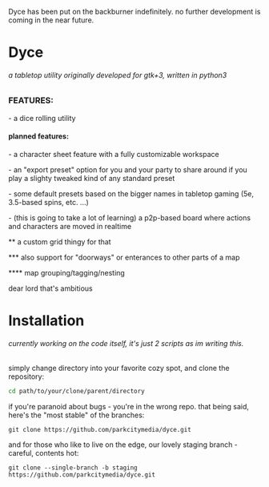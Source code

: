Dyce has been put on the backburner indefinitely. no further development is coming in the near future.

# Dyce
<h6>a tabletop utility originally developed for gtk+3, written in python3</h6>
<h3>FEATURES:</h3>
<p>- a dice rolling utility</p>
<h4>planned features:</h4>
<p>- a character sheet feature with a fully customizable workspace</p>
<p>- an "export preset" option for you and your party to share around if you play a slighty tweaked kind of any standard preset</p>
<p>- some default presets based on the bigger names in tabletop gaming (5e, 3.5-based spins, etc. ...)</p>
<p>- (this is going to take a lot of learning) a p2p-based board where actions and characters are moved in realtime</p>
<p>** a custom grid thingy for that</p>
<p>*** also support for "doorways" or enterances to other parts of a map</p>
<p>**** map grouping/tagging/nesting</p>
<p> dear lord that's ambitious</p>

# Installation
<h6>currently working on the code itself, it's just 2 scripts as im writing this.</h6>
simply change directory into your favorite cozy spot, and clone the repository:

```sh
cd path/to/your/clone/parent/directory
```

if you're paranoid about bugs - you're in the wrong repo. that being said, here's the "most stable" of the branches:

```git
git clone https://github.com/parkcitymedia/dyce.git
```

and for those who like to live on the edge, our lovely staging branch - careful, contents hot:

```git
git clone --single-branch -b staging https://github.com/parkcitymedia/dyce.git
```
